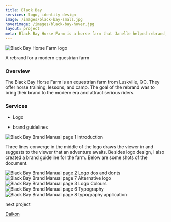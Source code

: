 ```yaml
---
title: Black Bay
services: logo, identity design
image: /images/black-bay-small.jpg
hoverimage: /images/black-bay-hover.jpg
layout: project
meta: Black Bay Horse Farm is a horse farm that Janelle helped rebrand, which included a logo and brand guidelines.
---
```


<img class="img-flex load-hidden" src="{{ site.baseurl }}/images/black-bay-logo.png" alt="Black Bay Horse Farm logo"/>

<div class="text-center pad-top-more gutter-custom">
  <p class="big">A rebrand for a modern equestrian farm</p>
</div>

<div class="grid push project-text">
  <div class="unit xs-1 m-3-4">
    <h3>Overview</h3>
    <p class="pad-r push">The Black Bay Horse Farm is an equestrian farm from Luskville, QC. They offer horse training, lessons, and camp. The goal of the rebrand was to bring their brand to the modern era and attract serious riders.</p>
  </div>
  <aside class="unit xs-1 m-1-4">
    <h3>Services</h3>
    <ul class="list-group">
      <li><p class="push-none">Logo</p></li>
      <li><p class="push-none">brand guidelines</p></li>
    </ul>
  </aside>
</div>

<div class="gutter-custom">
  <img class="img-flex load-hidden drop-shadow push" src="{{ site.baseurl }}/images/black-bay-manual-1.jpg" alt="Black Bay Brand Manual page 1 Introduction"/>
  <p class="project-text">Three lines converge in the middle of the logo draws the viewer in and suggests to the viewer that an adventure awaits. Besides logo design, I also created a brand guideline for the farm. Below are some shots of the document.</p>

  <img class="img-flex load-hidden drop-shadow push" src="{{ site.baseurl }}/images/black-bay-manual-2.jpg" alt="Black Bay Brand Manual page 2 Logo dos and donts"/>
  <img class="img-flex load-hidden drop-shadow push" src="{{ site.baseurl }}/images/black-bay-manual-7.jpg" alt="Black Bay Brand Manual page 7 Alternative logo"/>
  <img class="img-flex load-hidden drop-shadow push" src="{{ site.baseurl }}/images/black-bay-manual-3.jpg" alt="Black Bay Brand Manual page 3 Logo Colours"/>
  <img class="img-flex load-hidden drop-shadow push" src="{{ site.baseurl }}/images/black-bay-manual-6.jpg" alt="Black Bay Brand Manual page 6 Typography"/>
  <img class="img-flex load-hidden drop-shadow push" src="{{ site.baseurl }}/images/black-bay-manual-11.jpg" alt="Black Bay Brand Manual page 8 typography application"/>
</div>

<div class="text-center pad-top-more push-more">
  <p class="big push-none">next project</p>
  <a class="big link-underline" href="{{ site.baseurl }}/projects/04-daikon/">Daikon</a>
</div>
